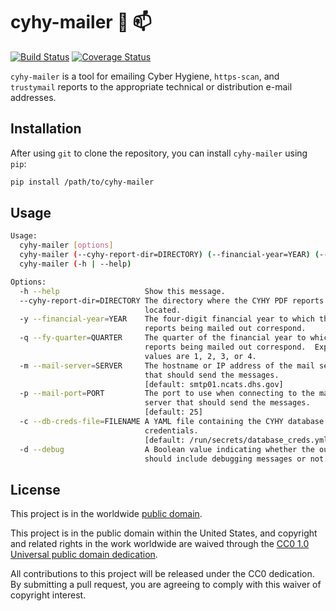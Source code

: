 # cyhy-mailer :postal_horn: :mailbox: #

[![Build Status](https://travis-ci.org/jsf9k/cyhy-mailer.svg?branch=master)](https://travis-ci.org/jsf9k/cyhy-mailer)
[![Coverage Status](https://coveralls.io/repos/github/jsf9k/cyhy-mailer/badge.svg?branch=master)](https://coveralls.io/github/jsf9k/cyhy-mailer?branch=master)

`cyhy-mailer` is a tool for emailing Cyber Hygiene, `https-scan`, and
`trustymail` reports to the appropriate technical or distribution
e-mail addresses.

## Installation ##

After using `git` to clone the repository, you can install
`cyhy-mailer` using `pip`:
```bash
pip install /path/to/cyhy-mailer
```

## Usage ##

```bash
Usage:
  cyhy-mailer [options]
  cyhy-mailer (--cyhy-report-dir=DIRECTORY) (--financial-year=YEAR) (--fy-quarter=QUARTER) [--mail-server=SERVER] [--mail-port=PORT] [--db-creds-file=FILENAME] [--debug]
  cyhy-mailer (-h | --help)

Options:
  -h --help                   Show this message.
  --cyhy-report-dir=DIRECTORY The directory where the CYHY PDF reports are
                              located.
  -y --financial-year=YEAR    The four-digit financial year to which the
                              reports being mailed out correspond.
  -q --fy-quarter=QUARTER     The quarter of the financial year to which the
                              reports being mailed out correspond.  Expected
                              values are 1, 2, 3, or 4.
  -m --mail-server=SERVER     The hostname or IP address of the mail server
                              that should send the messages.
                              [default: smtp01.ncats.dhs.gov]
  -p --mail-port=PORT         The port to use when connecting to the mail
                              server that should send the messages.
                              [default: 25]
  -c --db-creds-file=FILENAME A YAML file containing the CYHY database
                              credentials.
                              [default: /run/secrets/database_creds.yml]
  -d --debug                  A Boolean value indicating whether the output
                              should include debugging messages or not.
```

## License ##

This project is in the worldwide [public domain](LICENSE.md).

This project is in the public domain within the United States, and
copyright and related rights in the work worldwide are waived through
the [CC0 1.0 Universal public domain
dedication](https://creativecommons.org/publicdomain/zero/1.0/).

All contributions to this project will be released under the CC0
dedication. By submitting a pull request, you are agreeing to comply
with this waiver of copyright interest.
